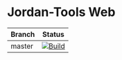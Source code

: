 # Jordan-Tools Web

| Branch | Status |
| --- | --- |
| master | [![Build](https://github.com/github-actions-training/aspnetcore-webapp/actions/workflows/build.yaml/badge.svg)](https://github.com/github-actions-training/aspnetcore-webapp/actions/workflows/build.yaml) |



